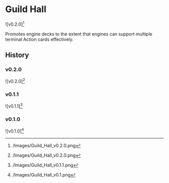 # Guild Hall

![v0.2.0][^v0.2.0]

Promotes engine decks to the extent that engines can support multiple
terminal Action cards effectively.

## History

### v0.2.0

![v0.2.0][^v0.2.0]

### v0.1.1

![v0.1.1][^v0.1.1]

### v0.1.0

![v0.1.0][^v0.1.0]

[^v0.2.0]: /Images/Guild_Hall_v0.2.0.png
[^v0.1.0]: /Images/Guild_Hall_v0.1.png
[^v0.1.1]: /Images/Guild_Hall_v0.1.1.png
